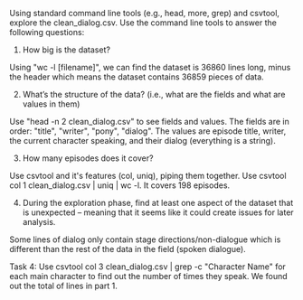 Using standard command line tools (e.g., head, more, grep) and csvtool, explore the clean_dialog.csv. Use the command line tools to answer the following questions:

1. How big is the dataset?

Using "wc -l [filename]", we can find the dataset is 36860 lines long, minus the header which means the dataset contains 36859 pieces of data.

2. What’s the structure of the data? (i.e., what are the fields and what are values in them)

Use "head -n 2 clean_dialog.csv" to see fields and values. The fields are in order: "title", "writer", "pony", "dialog". The values are episode title, writer, the current character speaking, and their dialog (everything is a string).

3. How many episodes does it cover?

Use csvtool and it's features (col, uniq), piping them together.
Use csvtool col 1 clean_dialog.csv | uniq | wc -l. It covers 198 episodes.

4. During the exploration phase, find at least one aspect of the dataset that is unexpected – meaning that it seems like it could create issues for later analysis.

Some lines of dialog only contain stage directions/non-dialogue which is different than the rest of the data in the field (spoken dialogue).

Task 4:
Use csvtool col 3 clean_dialog.csv | grep -c "Character Name" for each main character to find out the number of times they speak. We found out the total of lines in part 1.
